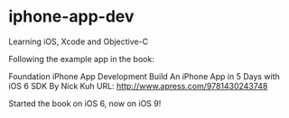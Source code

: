 # iphone-app-dev
Learning iOS, Xcode and Objective-C

Following the example app in the book:

Foundation iPhone App Development
Build An iPhone App in 5 Days with iOS 6 SDK
By Nick Kuh 
URL: http://www.apress.com/9781430243748

Started the book on iOS 6, now on iOS 9!
